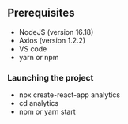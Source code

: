 ## Prerequisites

- NodeJS (version 16.18)
- Axios (version 1.2.2)
- VS code
- yarn or npm

### Launching the project

- npx create-react-app analytics
- cd analytics 
- npm or yarn start
 